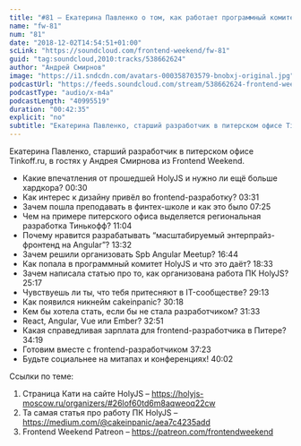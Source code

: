 ```yaml
---
title: "#81 – Екатерина Павленко о том, как работает программный комитет HolyJS изнутри"
name: "fw-81"
num: "81"
date: "2018-12-02T14:54:51+01:00"
scLink: "https://soundcloud.com/frontend-weekend/fw-81"
guid: "tag:soundcloud,2010:tracks/538662624"
author: "Андрей Смирнов"
image: "https://i1.sndcdn.com/avatars-000358703579-bnobxj-original.jpg"
podcastUrl: "https://feeds.soundcloud.com/stream/538662624-frontend-weekend-fw-81.m4a"
podcastType: "audio/x-m4a"
podcastLength: "40995519"
duration: "00:42:35"
explicit: "no"
subtitle: "Екатерина Павленко, старший разработчик в питерском офисе Tinkoff.ru, в гостях у Андрея Смирнова из Frontend Weekend. "
---
```

Екатерина Павленко, старший разработчик в питерском офисе Tinkoff.ru, в гостях у Андрея Смирнова из Frontend Weekend. 

- Какие впечатления от прошедшей HolyJS и нужно ли ещё больше хардкора? <timecode>00:30</timecode>
- Как интерес к дизайну привёл во frontend-разработку? <timecode>03:31</timecode>
- Зачем пошла преподавать в финтех-школе и как это было <timecode>07:25</timecode>
- Чем на примере питерского офиса выделяется региональная разработка Тинькофф? <timecode>11:04</timecode>
- Почему нравится разрабатывать “масштабируемый энтерпрайз-фронтенд на Angular”? <timecode>13:32</timecode>
- Зачем решили организовать Spb Angular Meetup? <timecode>16:44</timecode>
- Как попала в программный комитет HolyJS и что это даёт? <timecode>18:33</timecode>
- Зачем написала статью про то, как организована работа ПК HolyJS? <timecode>25:17</timecode>
- Чувствуешь ли ты, что тебя притесняют в IT-сообществе? <timecode>29:13</timecode>
- Как появился никнейм cakeinpanic? <timecode>30:18</timecode>
- Кем бы хотела стать, если бы не стала разработчиком? <timecode>31:33</timecode>
- React, Angular, Vue или Ember? <timecode>32:51</timecode>
- Какая справедливая зарплата для frontend-разработчика в Питере? <timecode>34:19</timecode>
- Готовим вместе с frontend-разработчиком <timecode>37:23</timecode>
- Будьте социальнее на митапах и конференциях! <timecode>40:02</timecode>

Ссылки по теме:
1) Страница Кати на сайте HolyJS – https://holyjs-moscow.ru/organizers/#26lof60td6m8aqweoq22cw
2) Та самая статья про работу ПК HolyJS – https://medium.com/@cakeinpanic/aea7c4235add
3) Frontend Weekend Patreon – https://patreon.com/frontendweekend